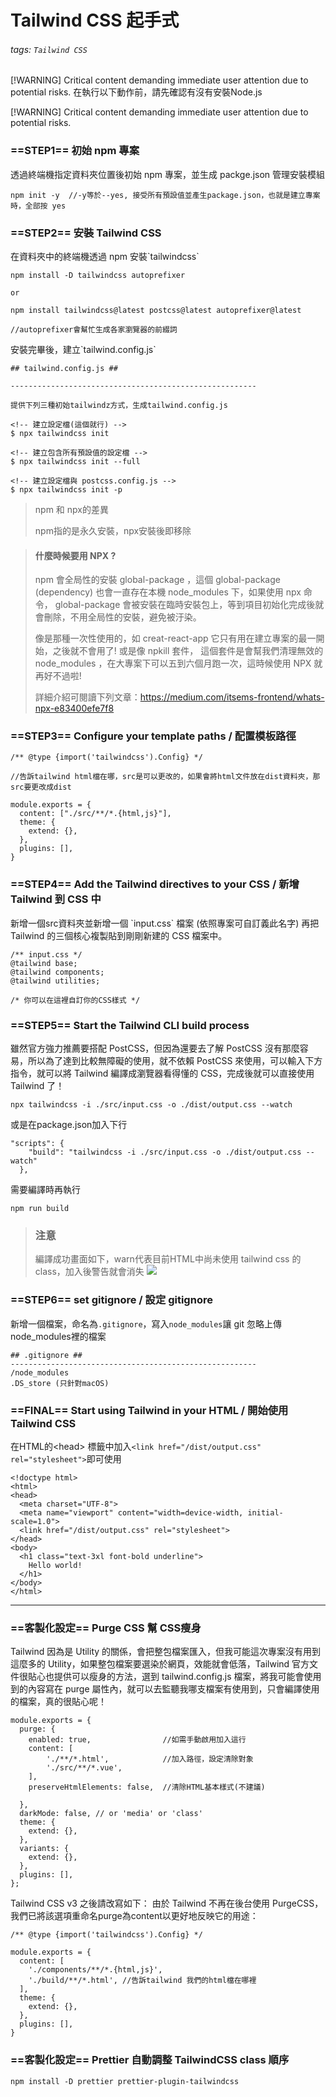 # Tailwind CSS 起手式
###### tags: `Tailwind CSS`

[!WARNING]
Critical content demanding immediate user attention due to potential risks.
在執行以下動作前，請先確認有沒有安裝Node.js

[!WARNING]
Critical content demanding immediate user attention due to potential risks.

### ==STEP1==  初始 npm 專案
透過終端機指定資料夾位置後初始 npm 專案，並生成 packge.json 管理安裝模組
```
npm init -y  //-y等於--yes, 接受所有預設值並產生package.json，也就是建立專案時，全部按 yes
```


### ==STEP2== 安裝 Tailwind CSS

在資料夾中的終端機透過 npm 安裝\`tailwindcss\`

```
npm install -D tailwindcss autoprefixer

or

npm install tailwindcss@latest postcss@latest autoprefixer@latest

//autoprefixer會幫忙生成各家瀏覽器的前綴詞
```
安裝完畢後，建立\`tailwind.config.js\`
```
## tailwind.config.js ##

------------------------------------------------------- 

提供下列三種初始tailwindz方式，生成tailwind.config.js

<!-- 建立設定檔(這個就行) -->
$ npx tailwindcss init

<!-- 建立包含所有預設值的設定檔 -->
$ npx tailwindcss init --full

<!-- 建立設定檔與 postcss.config.js -->
$ npx tailwindcss init -p
```

> npm 和 npx的差異
> 
> npm指的是永久安裝，npx安裝後即移除

> #### 什麼時候要用 NPX ?
> 
> npm 會全局性的安裝 global-package ，這個 global-package (dependency) 也會一直存在本機 node_modules 下，如果使用 npx 命令， global-package 會被安裝在臨時安裝包上，等到項目初始化完成後就會刪除，不用全局性的安裝，避免被汙染。
> 
> 像是那種一次性使用的，如 creat-react-app 它只有用在建立專案的最一開始，之後就不會用了! 或是像 npkill 套件， 這個套件是會幫我們清理無效的 node_modules ，在大專案下可以五到六個月跑一次，這時候使用 NPX 就再好不過啦!
> 
> 詳細介紹可閱讀下列文章：https://medium.com/itsems-frontend/whats-npx-e83400efe7f8

### ==STEP3==  Configure your template paths / 配置模板路徑
```
/** @type {import('tailwindcss').Config} */

//告訴tailwind html檔在哪，src是可以更改的，如果會將html文件放在dist資料夾，那src要更改成dist

module.exports = {
  content: ["./src/**/*.{html,js}"],
  theme: {
    extend: {},
  },
  plugins: [],
}
```
### ==STEP4==  Add the Tailwind directives to your CSS / 新增 Tailwind 到 CSS 中
新增一個src資料夾並新增一個 \`input.css\` 檔案 (依照專案可自訂義此名字)
再把 Tailwind 的三個核心複製貼到剛剛新建的 CSS 檔案中。

```
/** input.css */
@tailwind base;
@tailwind components;
@tailwind utilities;

/* 你可以在這裡自訂你的CSS樣式 */
```

### ==STEP5==  Start the Tailwind CLI build process
雖然官方強力推薦要搭配 PostCSS，但因為還要去了解 PostCSS 沒有那麼容易，所以為了達到比較無障礙的使用，就不依賴 PostCSS 來使用，可以輸入下方指令，就可以將 Tailwind 編譯成瀏覽器看得懂的 CSS，完成後就可以直接使用 Tailwind 了！
```
npx tailwindcss -i ./src/input.css -o ./dist/output.css --watch
```
或是在package.json加入下行
```
"scripts": {
    "build": "tailwindcss -i ./src/input.css -o ./dist/output.css --watch"
  },
```
需要編譯時再執行
```
npm run build
```
> ### 注意
> 編譯成功畫面如下，warn代表目前HTML中尚未使用 tailwind css 的 class，加入後警告就會消失
> ![](https://hackmd.io/_uploads/S1EpEtHJa.png)


### ==STEP6==  set gitignore / 設定 gitignore
新增一個檔案，命名為`.gitignore`，寫入`node_modules`讓 git 忽略上傳node_modules裡的檔案
```
## .gitignore ##
------------------------------------------------------- 
/node_modules
.DS_store (只針對macOS)
```

### ==FINAL==  Start using Tailwind in your HTML / 開始使用 Tailwind CSS
在HTML的\<head\> 標籤中加入`<link href="/dist/output.css" rel="stylesheet">`即可使用
```
<!doctype html>
<html>
<head>
  <meta charset="UTF-8">
  <meta name="viewport" content="width=device-width, initial-scale=1.0">
  <link href="/dist/output.css" rel="stylesheet">
</head>
<body>
  <h1 class="text-3xl font-bold underline">
    Hello world!
  </h1>
</body>
</html>
```

---

### ==客製化設定== Purge CSS 幫 CSS瘦身
Tailwind 因為是 Utility 的關係，會把整包檔案匯入，但我可能這次專案沒有用到這麼多的 Utility，如果整包檔案要選染於網頁，效能就會低落，Tailwind 官方文件很貼心也提供可以瘦身的方法，選到 tailwind.config.js 檔案，將我可能會使用到的內容寫在 purge 屬性內，就可以去監聽我哪支檔案有使用到，只會編譯使用的檔案，真的很貼心呢！
```
module.exports = {
  purge: {
    enabled: true,                //如需手動啟用加入這行
    content: [
        './**/*.html',            //加入路徑，設定清除對象
        './src/**/*.vue',
    ],
    preserveHtmlElements: false,  //清除HTML基本樣式(不建議)
    
  },
  darkMode: false, // or 'media' or 'class'
  theme: {
    extend: {},
  },
  variants: {
    extend: {},
  },
  plugins: [],
};
```
Tailwind CSS v3 之後請改寫如下：
由於 Tailwind 不再在後台使用 PurgeCSS，我們已將該選項重命名purge為content以更好地反映它的用途：
```
/** @type {import('tailwindcss').Config} */

module.exports = {
  content: [
    './components/**/*.{html,js}',
    './build/**/*.html', //告訴tailwind 我們的html檔在哪裡
  ],
  theme: {
    extend: {},
  },
  plugins: [],
}
```

### ==客製化設定== Prettier 自動調整 TailwindCSS class 順序
```
npm install -D prettier prettier-plugin-tailwindcss
```
